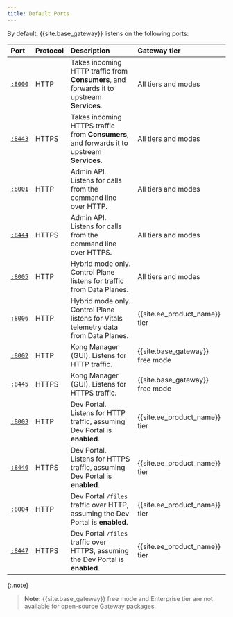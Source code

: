 ```yaml
---
title: Default Ports
---
```

By default, {{site.base_gateway}} listens on the following ports:

| Port                                                                               | Protocol | Description | Gateway tier |
|:-----------------------------------------------------------------------------------|:---------|:------------|:----------------------|
| [`:8000`](/gateway/{{page.release}}/reference/configuration/#proxy_listen)      | HTTP     | Takes incoming HTTP traffic from **Consumers**, and forwards it to upstream  **Services**. | All tiers and modes |
| [`:8443`](/gateway/{{page.release}}/reference/configuration/#proxy_listen)      | HTTPS    | Takes incoming HTTPS traffic from **Consumers**, and forwards it to upstream **Services**. | All tiers and modes |
| [`:8001`](/gateway/{{page.release}}/reference/configuration/#admin_api_uri)     | HTTP     | Admin API. Listens for calls from the command line over HTTP. | All tiers and modes |
| [`:8444`](/gateway/{{page.release}}/reference/configuration/#admin_api_uri)     | HTTPS    | Admin API. Listens for calls from the command line over HTTPS. | All tiers and modes |
| [`:8005`](/gateway/{{page.release}}/plan-and-deploy/hybrid-mode/hybrid-mode-setup/)         | HTTP     | Hybrid mode only. Control Plane listens for traffic from Data Planes. | All tiers and modes |
| [`:8006`](/gateway/{{page.release}}/plan-and-deploy/hybrid-mode/hybrid-mode-setup/)         | HTTP     | Hybrid mode only. Control Plane listens for Vitals telemetry data from Data Planes. | {{site.ee_product_name}} tier |
| [`:8002`](/gateway/{{page.release}}/reference/configuration/#admin_gui_listen)  | HTTP     | Kong Manager (GUI). Listens for HTTP traffic. | {{site.base_gateway}} free mode |
| [`:8445`](/gateway/{{page.release}}/reference/configuration/#admin_gui_listen)  | HTTPS    | Kong Manager (GUI). Listens for HTTPS traffic. | {{site.base_gateway}} free mode |
| [`:8003`](/gateway/{{page.release}}/reference/configuration/#portal_gui_listen) | HTTP     | Dev Portal. Listens for HTTP traffic, assuming Dev Portal is **enabled**. | {{site.ee_product_name}} tier |
| [`:8446`](/gateway/{{page.release}}/reference/configuration/#portal_gui_listen) | HTTPS    | Dev Portal. Listens for HTTPS traffic, assuming Dev Portal is **enabled**.  | {{site.ee_product_name}} tier |
| [`:8004`](/gateway/{{page.release}}/reference/configuration/#portal_api_listen) | HTTP     | Dev Portal `/files` traffic over HTTP, assuming the Dev Portal is **enabled**. | {{site.ee_product_name}} tier |
| [`:8447`](/gateway/{{page.release}}/reference/configuration/#portal_api_listen) | HTTPS    | Dev Portal `/files` traffic over HTTPS, assuming the Dev Portal is **enabled**. | {{site.ee_product_name}} tier |

{:.note}
> **Note:** {{site.base_gateway}} free mode and Enterprise tier are not available for
open-source Gateway packages.
